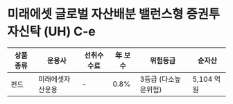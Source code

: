 # 미래에셋 글로벌 자산배분 밸런스형 증권투자신탁 (UH) C-e

| 상품 종류 | 운용사 | 선취수수료 | 年 보수 | 위험등급 | 순자산 |
|---|---|---|---|------|---|
| 펀드 | 미래에셋자산운용 | - | 0.8% | 3등급 (다소높은위험) | 5,104 억원 |
